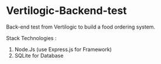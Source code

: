 # Vertilogic-Backend-test

Back-end test from Vertilogic to build a food ordering system. 

Stack Technologies :

1. Node.Js (use Express.js for Framework)
2. SQLite for Database

